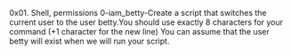 0x01. Shell, permissions
0-iam_betty-Create a script that switches the current user to the user betty.You should use exactly 8 characters for your command (+1 character for the new line) You can assume that the user betty will exist when we will run your script.

